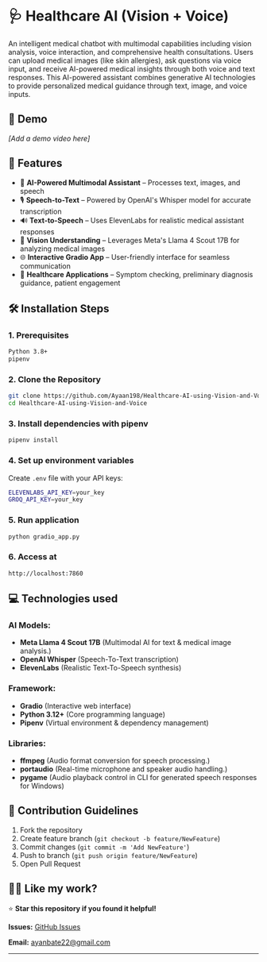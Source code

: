 # 🩺 Healthcare AI (Vision + Voice)

An intelligent medical chatbot with multimodal capabilities including vision analysis, voice interaction, and comprehensive health consultations. Users can upload medical images (like skin allergies), ask questions via voice input, and receive AI-powered medical insights through both voice and text responses. This AI-powered assistant combines generative AI technologies to provide personalized medical guidance through text, image, and voice inputs.

## 🚀 Demo

*[Add a demo video here]*

## 🧐 Features

- 🧠 **AI-Powered Multimodal Assistant** – Processes text, images, and speech
- 🎙️ **Speech-to-Text** – Powered by OpenAI's Whisper model for accurate transcription
- 🔊 **Text-to-Speech** – Uses ElevenLabs for realistic medical assistant responses
- 🔬 **Vision Understanding** – Leverages Meta's Llama 4 Scout 17B for analyzing medical images
- 🌐 **Interactive Gradio App** – User-friendly interface for seamless communication
- 🏥 **Healthcare Applications** – Symptom checking, preliminary diagnosis guidance, patient engagement

## 🛠️ Installation Steps

### 1. Prerequisites
```bash
Python 3.8+
pipenv
```

### 2. Clone the Repository
```bash
git clone https://github.com/Ayaan198/Healthcare-AI-using-Vision-and-Voice.git
cd Healthcare-AI-using-Vision-and-Voice
```

### 3. Install dependencies with pipenv
```bash
pipenv install
```

### 4. Set up environment variables
Create `.env` file with your API keys:
```bash
ELEVENLABS_API_KEY=your_key
GROQ_API_KEY=your_key
```

### 5. Run application
```bash
python gradio_app.py
```

### 6. Access at
```
http://localhost:7860
```

## 💻 Technologies used

### AI Models:
- **Meta Llama 4 Scout 17B** (Multimodal AI for text & medical image analysis.)
- **OpenAI Whisper** (Speech-To-Text transcription)
- **ElevenLabs** (Realistic Text-To-Speech synthesis)

### Framework:
- **Gradio** (Interactive web interface)
- **Python 3.12+** (Core programming language)
- **Pipenv** (Virtual environment & dependency management)

### Libraries:
- **ffmpeg** (Audio format conversion for speech processing.)
- **portaudio** (Real-time microphone and speaker audio handling.)
- **pygame** (Audio playback control in CLI for generated speech responses for Windows)


## 🤝 Contribution Guidelines

1. Fork the repository
2. Create feature branch (`git checkout -b feature/NewFeature`)
3. Commit changes (`git commit -m 'Add NewFeature'`)
4. Push to branch (`git push origin feature/NewFeature`)
5. Open Pull Request

## 👨‍💻 Like my work?

⭐ **Star this repository if you found it helpful!**


**Issues:** [GitHub Issues](https://github.com/Ayaan198/Healthcare-AI-using-Vision-and-Voice/issues)

**Email:** ayanbate22@gmail.com

---
